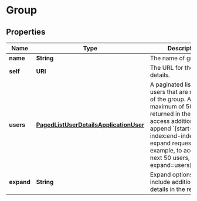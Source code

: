 

# Group


## Properties

Name | Type | Description | Notes
------------ | ------------- | ------------- | -------------
**name** | **String** | The name of group. |  [optional]
**self** | **URI** | The URL for these group details. |  [optional] [readonly]
**users** | [**PagedListUserDetailsApplicationUser**](PagedListUserDetailsApplicationUser.md) | A paginated list of the users that are members of the group. A maximum of 50 users is returned in the list, to access additional users append &#x60;[start-index:end-index]&#x60; to the expand request. For example, to access the next 50 users, use&#x60;?expand&#x3D;users[51:100]&#x60;. |  [optional] [readonly]
**expand** | **String** | Expand options that include additional group details in the response. |  [optional] [readonly]



